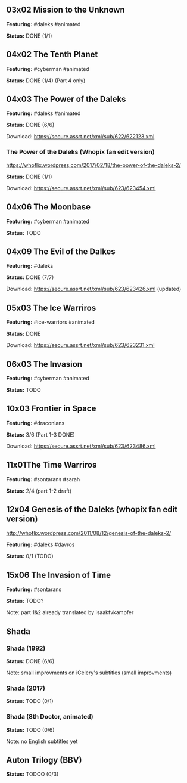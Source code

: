 

## 03x02 Mission to the Unknown

**Featuring:** #daleks #animated

**Status:** DONE (1/1)


## 04x02 The Tenth Planet

**Featuring:** #cyberman #animated

**Status:** DONE (1/4)  (Part 4 only)


## 04x03 The Power of the Daleks

**Featuring:** #daleks #animated

**Status:** DONE (6/6)

Download: https://secure.assrt.net/xml/sub/622/622123.xml


### The Power of the Daleks (Whopix fan edit version)

https://whoflix.wordpress.com/2017/02/18/the-power-of-the-daleks-2/ 

**Status:** DONE (1/1)

Download: https://secure.assrt.net/xml/sub/623/623454.xml


## 04x06 The Moonbase

**Featuring:** #cyberman #animated

**Status:** TODO


## 04x09 The Evil of the Dalkes

**Featuring:** #daleks

**Status:** DONE (7/7)

Download: https://secure.assrt.net/xml/sub/623/623426.xml (updated)


## 05x03 The Ice Warriros

**Featuring:** #ice-warriors #animated

**Status:** DONE

Download: https://secure.assrt.net/xml/sub/623/623231.xml


## 06x03 The Invasion

**Featuring:** #cyberman #animated

**Status:** TODO


## 10x03 Frontier in Space

**Featuring:** #draconians

**Status:** 3/6 (Part 1-3 DONE)

Download: https://secure.assrt.net/xml/sub/623/623486.xml


## 11x01The Time Warriros

**Featuring:** #sontarans #sarah

**Status:** 2/4 (part 1-2 draft)


## 12x04 Genesis of the Daleks (whopix fan edit version)

http://whoflix.wordpress.com/2011/08/12/genesis-of-the-daleks-2/

**Featuring:** #daleks #davros

**Status:** 0/1 (TODO)


## 15x06 The Invasion of Time

**Featuring:** #sontarans

**Status:** TODO?

Note: part 1&2 already translated by isaakfvkampfer 


##  Shada 
### Shada (1992)
**Status:** DONE (6/6)

Note: small improvments on iCelery's subtitles (small improvments)

### Shada (2017)

**Status:** TODO (0/1)

### Shada (8th Doctor, animated)

**Status:** TODO (0/6)

Note: no English subtitles yet


## Auton Trilogy (BBV)

**Status:** TODOO (0/3)
